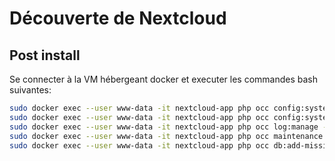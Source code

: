 # Découverte de Nextcloud

## Post install

Se connecter à la VM hébergeant docker et executer les commandes bash suivantes:

```bash
sudo docker exec --user www-data -it nextcloud-app php occ config:system:set maintenance_window_start --type=integer --value=1
sudo docker exec --user www-data -it nextcloud-app php occ config:system:set default_phone_region --value="FR"
sudo docker exec --user www-data -it nextcloud-app php occ log:manage --level WARN
sudo docker exec --user www-data -it nextcloud-app php occ maintenance:repair --include-expensive
sudo docker exec --user www-data -it nextcloud-app php occ db:add-missing-indices
```
